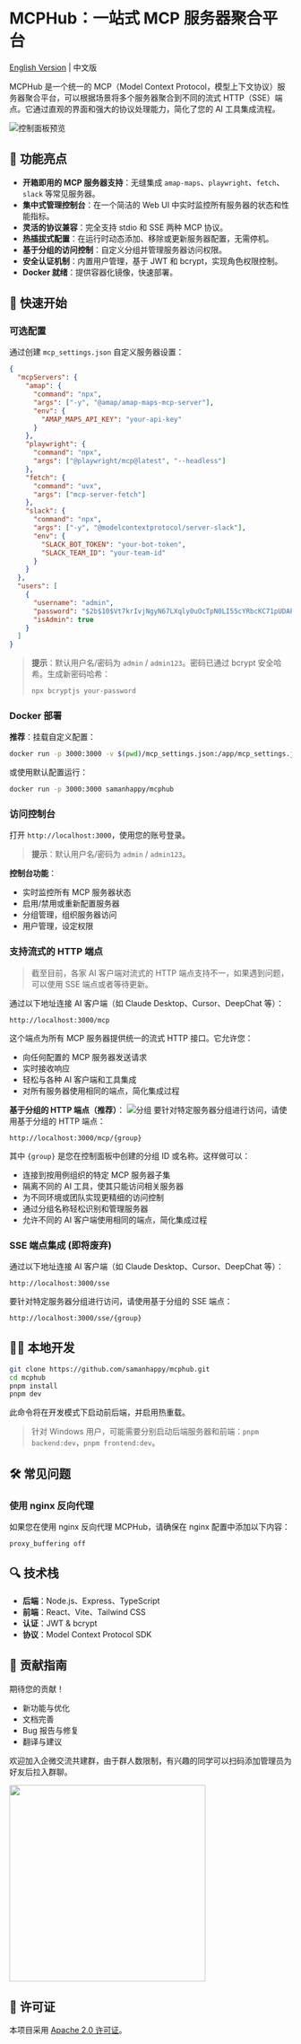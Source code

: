 # MCPHub：一站式 MCP 服务器聚合平台

[English Version](README.md) | 中文版

MCPHub 是一个统一的 MCP（Model Context Protocol，模型上下文协议）服务器聚合平台，可以根据场景将多个服务器聚合到不同的流式 HTTP（SSE）端点。它通过直观的界面和强大的协议处理能力，简化了您的 AI 工具集成流程。

![控制面板预览](assets/dashboard.zh.png)

## 🚀 功能亮点

- **开箱即用的 MCP 服务器支持**：无缝集成 `amap-maps`、`playwright`、`fetch`、`slack` 等常见服务器。
- **集中式管理控制台**：在一个简洁的 Web UI 中实时监控所有服务器的状态和性能指标。
- **灵活的协议兼容**：完全支持 stdio 和 SSE 两种 MCP 协议。
- **热插拔式配置**：在运行时动态添加、移除或更新服务器配置，无需停机。
- **基于分组的访问控制**：自定义分组并管理服务器访问权限。
- **安全认证机制**：内置用户管理，基于 JWT 和 bcrypt，实现角色权限控制。
- **Docker 就绪**：提供容器化镜像，快速部署。

## 🔧 快速开始

### 可选配置

通过创建 `mcp_settings.json` 自定义服务器设置：

```json
{
  "mcpServers": {
    "amap": {
      "command": "npx",
      "args": ["-y", "@amap/amap-maps-mcp-server"],
      "env": {
        "AMAP_MAPS_API_KEY": "your-api-key"
      }
    },
    "playwright": {
      "command": "npx",
      "args": ["@playwright/mcp@latest", "--headless"]
    },
    "fetch": {
      "command": "uvx",
      "args": ["mcp-server-fetch"]
    },
    "slack": {
      "command": "npx",
      "args": ["-y", "@modelcontextprotocol/server-slack"],
      "env": {
        "SLACK_BOT_TOKEN": "your-bot-token",
        "SLACK_TEAM_ID": "your-team-id"
      }
    }
  },
  "users": [
    {
      "username": "admin",
      "password": "$2b$10$Vt7krIvjNgyN67LXqly0uOcTpN0LI55cYRbcKC71pUDAP0nJ7RPa.",
      "isAdmin": true
    }
  ]
}
```

> **提示**：默认用户名/密码为 `admin` / `admin123`。密码已通过 bcrypt 安全哈希。生成新密码哈希：
>
> ```bash
> npx bcryptjs your-password
> ```

### Docker 部署

**推荐**：挂载自定义配置：
```bash
docker run -p 3000:3000 -v $(pwd)/mcp_settings.json:/app/mcp_settings.json samanhappy/mcphub
```

或使用默认配置运行：
```bash
docker run -p 3000:3000 samanhappy/mcphub
```

### 访问控制台

打开 `http://localhost:3000`，使用您的账号登录。
> **提示**：默认用户名/密码为 `admin` / `admin123`。

**控制台功能**：
- 实时监控所有 MCP 服务器状态
- 启用/禁用或重新配置服务器
- 分组管理，组织服务器访问
- 用户管理，设定权限

### 支持流式的 HTTP 端点
> 截至目前，各家 AI 客户端对流式的 HTTP 端点支持不一，如果遇到问题，可以使用 SSE 端点或者等待更新。

通过以下地址连接 AI 客户端（如 Claude Desktop、Cursor、DeepChat 等）：
```
http://localhost:3000/mcp
```
这个端点为所有 MCP 服务器提供统一的流式 HTTP 接口。它允许您：
- 向任何配置的 MCP 服务器发送请求
- 实时接收响应
- 轻松与各种 AI 客户端和工具集成
- 对所有服务器使用相同的端点，简化集成过程

**基于分组的 HTTP 端点（推荐）**：
![分组](assets/group.zh.png)
要针对特定服务器分组进行访问，请使用基于分组的 HTTP 端点：
```
http://localhost:3000/mcp/{group}
```
其中 `{group}` 是您在控制面板中创建的分组 ID 或名称。这样做可以：
- 连接到按用例组织的特定 MCP 服务器子集
- 隔离不同的 AI 工具，使其只能访问相关服务器
- 为不同环境或团队实现更精细的访问控制
- 通过分组名称轻松识别和管理服务器
- 允许不同的 AI 客户端使用相同的端点，简化集成过程

### SSE 端点集成 (即将废弃)

通过以下地址连接 AI 客户端（如 Claude Desktop、Cursor、DeepChat 等）：
```
http://localhost:3000/sse
```

要针对特定服务器分组进行访问，请使用基于分组的 SSE 端点：
```
http://localhost:3000/sse/{group}
```

## 🧑‍💻 本地开发

```bash
git clone https://github.com/samanhappy/mcphub.git
cd mcphub
pnpm install
pnpm dev
```

此命令将在开发模式下启动前后端，并启用热重载。

> 针对 Windows 用户，可能需要分别启动后端服务器和前端：`pnpm backend:dev`，`pnpm frontend:dev`。

## 🛠️ 常见问题

### 使用 nginx 反向代理
如果您在使用 nginx 反向代理 MCPHub，请确保在 nginx 配置中添加以下内容：

```nginx
proxy_buffering off
```

## 🔍 技术栈

- **后端**：Node.js、Express、TypeScript
- **前端**：React、Vite、Tailwind CSS
- **认证**：JWT & bcrypt
- **协议**：Model Context Protocol SDK

## 👥 贡献指南

期待您的贡献！

- 新功能与优化
- 文档完善
- Bug 报告与修复
- 翻译与建议

欢迎加入企微交流共建群，由于群人数限制，有兴趣的同学可以扫码添加管理员为好友后拉入群聊。

<img src="assets/wexin.png" width="350">

## 📄 许可证

本项目采用 [Apache 2.0 许可证](LICENSE)。
